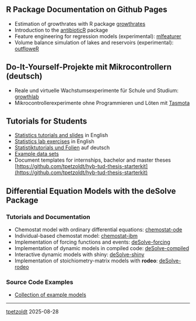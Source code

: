 <!--
**tpetzoldt/tpetzoldt** is a ✨ _special_ ✨ repository because its `README.md` (this file) appears on your GitHub profile.
-->


## **R** Package Documentation on Github Pages

* Estimation of growthrates with R package [growthrates](https://tpetzoldt.github.io/growthrates/)
* Introduction to the [antibioticR](https://tpetzoldt.github.io/antibioticR) package
* Feature engineering for regression models (experimental): [mlfeaturer](https://tpetzoldt.github.io/mlfeaturer/)
* Volume balance simulation of lakes and reservoirs (experimental): [outfloweR](https://tpetzoldt.github.io/outfloweR/)

## Do-It-Yourself-Projekte mit Mikrocontrollern (deutsch)

* Reale und virtuelle Wachstumsexperimente für Schule und Studium: [growthlab](https://tpetzoldt.github.io/growthlab/)
* Mikrocontrollerexperimente ohne Programmieren und Löten mit [Tasmota](https://tpetzoldt.github.io/growthlab/doc/mikrocontroller-mit-tasmota.html)

## Tutorials for Students

* [Statistics tutorials and slides](https://tpetzoldt.github.io/elements/) in English
* [Statistics lab exercises](https://tpetzoldt.github.io/element-labs/) in English
* [Statistiktutorials und Folien](https://tpetzoldt.github.io/elements-de/) auf deutsch
* [Example data sets](https://tpetzoldt.github.io/datasets/)
* Document templates for internships, bachelor and master theses [https://github.com/tpetzoldt/hyb-tud-thesis-starterkit](https://github.com/tpetzoldt/hyb-tud-thesis-starterkit)

## Differential Equation Models with the  **deSolve** Package

### Tutorials and Documentation

* Chemostat model with ordinary differential equations: [chemostat-ode](https://tpetzoldt.github.io/chemostat/chemostat-ode.html)
* Individual-based chemostat model: [chemostat-ibm](https://tpetzoldt.github.io/chemostat/chemostat-ibm.html)
* Implementation of forcing functions and events: [deSolve-forcing](https://tpetzoldt.github.io/deSolve-forcing/deSolve-forcing.html)
* Implementation of dynamic models in compiled code: [deSolve-compiled](https://tpetzoldt.github.io/deSolve-compiled/deSolve-compiled.html)
* Interactive dynamic models with shiny: [deSolve-shiny](deSolve-shiny/deSolve-shiny.html)
* Implementation of stoichiometry-matrix models with **rodeo**: [deSolve-rodeo](https://tpetzoldt.github.io/deSolve-rodeo/rodeo-lv3.html)

### Source Code Examples

* [Collection of example models](https://github.com/tpetzoldt/dynamic-R-models)



---
[tpetzoldt](https://github.com/tpetzoldt) 2025-08-28
